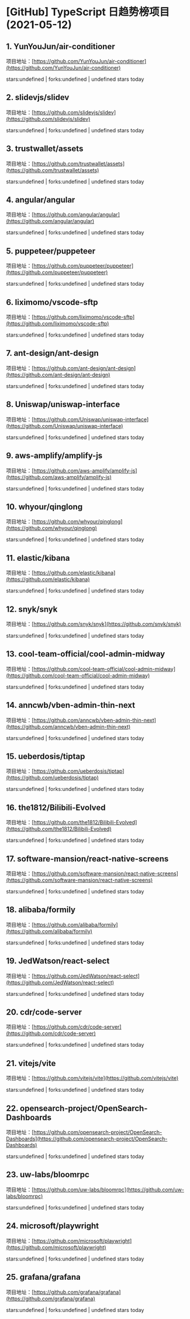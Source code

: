 # [GitHub] TypeScript 日趋势榜项目(2021-05-12)

## 1. YunYouJun/air-conditioner 

项目地址：[https://github.com/YunYouJun/air-conditioner](https://github.com/YunYouJun/air-conditioner)

stars:undefined | forks:undefined | undefined stars today 



## 2. slidevjs/slidev 

项目地址：[https://github.com/slidevjs/slidev](https://github.com/slidevjs/slidev)

stars:undefined | forks:undefined | undefined stars today 



## 3. trustwallet/assets 

项目地址：[https://github.com/trustwallet/assets](https://github.com/trustwallet/assets)

stars:undefined | forks:undefined | undefined stars today 



## 4. angular/angular 

项目地址：[https://github.com/angular/angular](https://github.com/angular/angular)

stars:undefined | forks:undefined | undefined stars today 



## 5. puppeteer/puppeteer 

项目地址：[https://github.com/puppeteer/puppeteer](https://github.com/puppeteer/puppeteer)

stars:undefined | forks:undefined | undefined stars today 



## 6. liximomo/vscode-sftp 

项目地址：[https://github.com/liximomo/vscode-sftp](https://github.com/liximomo/vscode-sftp)

stars:undefined | forks:undefined | undefined stars today 



## 7. ant-design/ant-design 

项目地址：[https://github.com/ant-design/ant-design](https://github.com/ant-design/ant-design)

stars:undefined | forks:undefined | undefined stars today 



## 8. Uniswap/uniswap-interface 

项目地址：[https://github.com/Uniswap/uniswap-interface](https://github.com/Uniswap/uniswap-interface)

stars:undefined | forks:undefined | undefined stars today 



## 9. aws-amplify/amplify-js 

项目地址：[https://github.com/aws-amplify/amplify-js](https://github.com/aws-amplify/amplify-js)

stars:undefined | forks:undefined | undefined stars today 



## 10. whyour/qinglong 

项目地址：[https://github.com/whyour/qinglong](https://github.com/whyour/qinglong)

stars:undefined | forks:undefined | undefined stars today 



## 11. elastic/kibana 

项目地址：[https://github.com/elastic/kibana](https://github.com/elastic/kibana)

stars:undefined | forks:undefined | undefined stars today 



## 12. snyk/snyk 

项目地址：[https://github.com/snyk/snyk](https://github.com/snyk/snyk)

stars:undefined | forks:undefined | undefined stars today 



## 13. cool-team-official/cool-admin-midway 

项目地址：[https://github.com/cool-team-official/cool-admin-midway](https://github.com/cool-team-official/cool-admin-midway)

stars:undefined | forks:undefined | undefined stars today 



## 14. anncwb/vben-admin-thin-next 

项目地址：[https://github.com/anncwb/vben-admin-thin-next](https://github.com/anncwb/vben-admin-thin-next)

stars:undefined | forks:undefined | undefined stars today 



## 15. ueberdosis/tiptap 

项目地址：[https://github.com/ueberdosis/tiptap](https://github.com/ueberdosis/tiptap)

stars:undefined | forks:undefined | undefined stars today 



## 16. the1812/Bilibili-Evolved 

项目地址：[https://github.com/the1812/Bilibili-Evolved](https://github.com/the1812/Bilibili-Evolved)

stars:undefined | forks:undefined | undefined stars today 



## 17. software-mansion/react-native-screens 

项目地址：[https://github.com/software-mansion/react-native-screens](https://github.com/software-mansion/react-native-screens)

stars:undefined | forks:undefined | undefined stars today 



## 18. alibaba/formily 

项目地址：[https://github.com/alibaba/formily](https://github.com/alibaba/formily)

stars:undefined | forks:undefined | undefined stars today 



## 19. JedWatson/react-select 

项目地址：[https://github.com/JedWatson/react-select](https://github.com/JedWatson/react-select)

stars:undefined | forks:undefined | undefined stars today 



## 20. cdr/code-server 

项目地址：[https://github.com/cdr/code-server](https://github.com/cdr/code-server)

stars:undefined | forks:undefined | undefined stars today 



## 21. vitejs/vite 

项目地址：[https://github.com/vitejs/vite](https://github.com/vitejs/vite)

stars:undefined | forks:undefined | undefined stars today 



## 22. opensearch-project/OpenSearch-Dashboards 

项目地址：[https://github.com/opensearch-project/OpenSearch-Dashboards](https://github.com/opensearch-project/OpenSearch-Dashboards)

stars:undefined | forks:undefined | undefined stars today 



## 23. uw-labs/bloomrpc 

项目地址：[https://github.com/uw-labs/bloomrpc](https://github.com/uw-labs/bloomrpc)

stars:undefined | forks:undefined | undefined stars today 



## 24. microsoft/playwright 

项目地址：[https://github.com/microsoft/playwright](https://github.com/microsoft/playwright)

stars:undefined | forks:undefined | undefined stars today 



## 25. grafana/grafana 

项目地址：[https://github.com/grafana/grafana](https://github.com/grafana/grafana)

stars:undefined | forks:undefined | undefined stars today 




